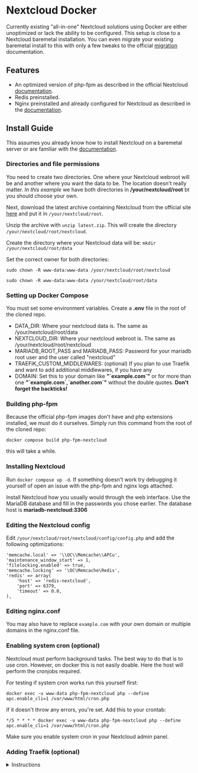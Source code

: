 # Nextcloud Docker

Currently existing "all-in-one" Nextcloud solutions using Docker are either unoptimized or lack the ability to be configured. This setup is close to a Nextcloud baremetal installation. You can even migrate your existing baremetal install to this with only a few tweaks to the official [migration](https://docs.nextcloud.com/server/28/admin_manual/maintenance/migrating.html) documentation.

## Features
- An optimized version of php-fpm as described in the official Nextcloud [documentation](https://docs.nextcloud.com/server/28/admin_manual/installation/php_configuration.html).
- Redis preinstalled.
- Nginx preinstalled and already configured for Nextcloud as described in the [documentation](https://docs.nextcloud.com/server/28/admin_manual/installation/nginx.html).


## Install Guide

This assumes you already know how to install Nextcloud on a baremetal server or are familiar with the [documentation](https://docs.nextcloud.com/server/28/admin_manual/installation/index.html).

### Directories and file permissions
You need to create two directories. One where your Nextcloud webroot will be and another where you want the data to be. The location doesn't really matter. *In this example* we have both directories in **/your/nextcloud/root** bt you should choose your own. 

Next, download the latest archive containing Nextcloud from the official site [here](https://download.nextcloud.com/server/releases/latest.zip) and put it in `/your/nextcloud/root`.

Unzip the archive with `unzip latest.zip`. This will create the directory `/your/nextcloud/root/nextcloud`.

Create the directory where your Nextcloud data will be: `mkdir /your/nextcloud/root/data`

Set the correct owner for both directories:

`sudo chown -R www-data:www-data /your/nextcloud/root/nextcloud`

`sudo chown -R www-data:www-data /your/nextcloud/root/data`



### Setting up Docker Compose
You must set some environment variables. Create a **.env** file in the root of the cloned repo.
- DATA_DIR: Where your nextcloud data is. The same as /your/nextcloud/root/data
- NEXTCLOUD_DIR: Where your nextcloud webroot is. The same as /your/nextcloud/root/nextcloud
- MARIADB_ROOT_PASS and MARIADB_PASS: Password for your mariadb root user and the user called "nextcloud"
- TRAEFIK_CUSTOM_MIDDLEWARES: (optional) If you plan to use Traefik and want to add additional middlewares, if you have any
- DOMAIN: Set this to your domain like **"\`example.com\`"** or for more than one **"\`example.com\`,\`another.com\`"** without the double quotes. **Don't forget the backticks!**

### Building php-fpm
Because the official php-fpm images don't have and php extensions installed, we must do it ourselves.
Simply run this command from the root of the cloned repo:

`docker compose build php-fpm-nextcloud`

this will take a while.

### Installing Nextcloud

Run `docker compose up -d`. If something doesn't work try debugging it yourself of open an issue with the php-fpm and nginx logs attached.

Install Nextcloud how you usually would through the web interface. Use the MariaDB database and fill in the passwords you chose earlier. The database host is **mariadb-nextcloud:3306**

### Editing the Nextcloud config
Edit `/your/nextcloud/root/nextcloud/config/config.php` and add the following optimizations:

```
'memcache.local' => '\\OC\\Memcache\\APCu',
'maintenance_window_start' => 1,
'filelocking.enabled' => true,
'memcache.locking' => '\OC\Memcache\Redis',
'redis' => array(
    'host' => 'redis-nextcloud',
    'port' => 6379,
    'timeout' => 0.0,
),
```

### Editing nginx.conf
You may also have to replace `example.com` with your own domain or multiple domains in the nginx.conf file.

### Enabling system cron (optional)
Nextcloud must perform background tasks. The best way to do that is to use cron. However, on docker this is not easily doable. Here the host will perform the cronjobs required.

For testing if system cron works run this yourself first:

`docker exec -u www-data php-fpm-nextcloud php --define apc.enable_cli=1 /var/www/html/cron.php`

If it doesn't throw any errors, you're set. Add this to your crontab:

`*/5 * * * * docker exec -u www-data php-fpm-nextcloud php --define apc.enable_cli=1 /var/www/html/cron.php`

Make sure you enable system cron in your Nextcloud admin panel.

### Adding Traefik (optional)
<details>
<summary>Instructions</summary>

If you want to run Nextcloud behind a reverse proxy here's how to set it up with Traefik. This assumes you already have Traefik up and running and created a docker network for it called *traefik*.
Add the environment variable as mentioned above. 

*Replace* the entire nginx service with this in the docker-compose.yml and add the traefik network:
```
nginx:
    container_name: nginx-nextcloud
    image: nginx:latest
    volumes:
      - ${NEXTCLOUD_DIR}:/var/www/html
      - ${DATA_DIR}:/data
      - ./nginx.conf:/etc/nginx/nginx.conf:ro
    labels:
      - "traefik.enable=true"
      - "traefik.docker.network=traefik"

      - "traefik.http.routers.nginx-http.rule=Host(${DOMAIN})"
      - "traefik.http.routers.nginx-http.entrypoints=web"
      - "traefik.http.routers.nginx-http.middlewares=nextcloud-https-redirect@docker,nc-header@docker,nextcloud_redirectregex@docker${TRAEFIK_CUSTOM_MIDDLEWARES}"

      - "traefik.http.routers.nginx-https.rule=Host(${DOMAIN})"
      - "traefik.http.routers.nginx-https.tls=true"
      - "traefik.http.routers.nginx-https.tls.certresolver=myresolver"
      - "traefik.http.routers.nginx-https.entrypoints=websecure"
      - "traefik.http.routers.nginx-https.middlewares=nc-header@docker,nextcloud_redirectregex@docker${TRAEFIK_CUSTOM_MIDDLEWARES}"
      - "traefik.http.middlewares.nc-header.headers.stsSeconds=15552001"

      # MIDDLEWARES
      - "traefik.http.middlewares.nextcloud_redirectregex.redirectregex.permanent=true"
      - "traefik.http.middlewares.nextcloud_redirectregex.redirectregex.regex=https://(.*)/.well-known/(?:card|cal)dav"
      - "traefik.http.middlewares.nextcloud_redirectregex.redirectregex.replacement=https://$${1}/remote.php/dav"

      # HTTP->HTTPS redirect
      - "traefik.http.middlewares.nextcloud-https-redirect.redirectscheme.scheme=https"
      - "traefik.http.middlewares.nextcloud-https-redirect.redirectscheme.permanent=true"
      # Traefik service
      - "traefik.http.routers.nginx-https.service=nextcloud-service"
      - "traefik.http.services.nextcloud-service.loadbalancer.server.port=80"
    networks:
      - nextcloud
      - traefik
    depends_on:
      - php-fpm-nextcloud
      - redis-nextcloud
      - mariadb-nextcloud

networks:
    traefik:
        external: true
```
Get the internal IP of your Traefik with `docker inspect traefik`.
Add this to your `/your/nextcloud/root/nextcloud/config/config.php`:
```
'trusted_proxies' => 
  array (
    0 => 'INSERT TRAEFIK IP HERE',
  ),
```

</details>



